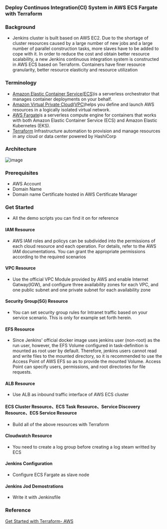 ### Deploy Continuos Integration(CI) System in AWS ECS Fargate with Terraform

### Background

- Jenkins cluster is built based on AWS EC2. Due to the shortage of cluster resources caused by a large number of new jobs and a large number of parallel construction tasks, more slaves have to be added to cope with it. In order to reduce the cost and obtain better resource scalability, a new Jenkins continuous integration system is constructed in AWS ECS based on Terraform. Containers have finer resource granularity, better resource elasticity and resource utilization

### Terminology

- [Amazon Elastic Container Service(ECS)](https://aws.amazon.com/ecs/)is a serverless orchestrator that manages container deployments on your behalf.
- [Amazon Virtual Private Cloud(VPC)](https://aws.amazon.com/vpc/)helps you define and launch AWS resources in a logically isolated virtual network.
- [AWS Fargate](https://aws.amazon.com/fargate/)is a serverless compute engine for containers that works with both Amazon Elastic Container Service (ECS) and Amazon Elastic Kubernetes (EKS).
- [Terraform](https://www.terraform.io/) Infrastructure automation to provision and manage resources in any cloud or data center powered by HashiCorp

### Architecture

![image](https://github.com/mingyu110/Best-Practice/assets/48540798/c541cb8e-7ec8-436c-8fb9-cb01ac1e557e)

### Prerequisites

- AWS Account
- Domain Name
- Domain name Certificate hosted in AWS Certificate Manager

### Get Started

- All the demo scripts you can find it on for reference

#### IAM Resource

- AWS IAM roles and policys can be subdivided into the permissions of each cloud resource and each operation. For details, refer to the AWS IAM documentations. You can grant the appropriate permissions according to the required scenarios

#### VPC Resource

- Use the official VPC Module provided by AWS and enable Internet Gatway(IGW), and configure three availability zones for each VPC, and one public subnet and one private subnet for each availability zone

#### Security Group(SG) Resource

- You can set security group rules for Intranet traffic based on your service scenario. This is only for example set forth herein.

#### EFS Resource

- Since Jenkins' official docker image uses jenkins user (non-root) as the run user, however, the EFS Volume configured in task-definition is mounted as root user by default. Therefore, jenkins users cannot read and write files to the mounted directory, so it is recommended to use the Access Point of AWS EFS so as to provide the mounted Volume. Access Point can specify users, permissions, and root directories for file requests.

#### ALB Resource

- Use ALB as inbound traffic interface of AWS ECS cluster

#### ECS Cluster Resource、ECS Task Resource、Service Discovery Resource、ECS Service Resource

- Build all of the above resources with Terraform

#### Cloudwatch Resource

- You need to create a log group before creating a log steam writted by ECS

#### Jenkins Configuration

- Configure ECS Fargate as slave node

#### Jenkins Jod Demostrations

- Write it with Jenkinsfile

### Reference
[Get Started with Terraform- AWS](https://developer.hashicorp.com/terraform/tutorials/aws-get-started?ajs_aid=ac04da81-7a07-4aea-a677-abba513a2c89&product_intent=terraform)
